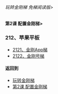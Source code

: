 ###### 玩转金刚梯 免梯阅读版>
#### 第2课 配置金刚梯>

### 212、苹果平板
- [2121、金刚App梯](https://github.com/a2zitpro/web/blob/master/LadderFree/LadderConfigure/Apple/iPad/LadderApp.md)
- [2122、金刚号梯](https://github.com/a2zitpro/web/blob/master/LadderFree/LadderConfigure/Apple/iPad/LadderKKID.md)


#### 返回到
- [玩转金刚梯](https://github.com/a2zitpro/web/blob/master/LadderFree/main.md)
- [第2课 配置金刚梯](https://github.com/a2zitpro/web/blob/master/LadderFree/LadderConfigure/LadderConfigure.md)

